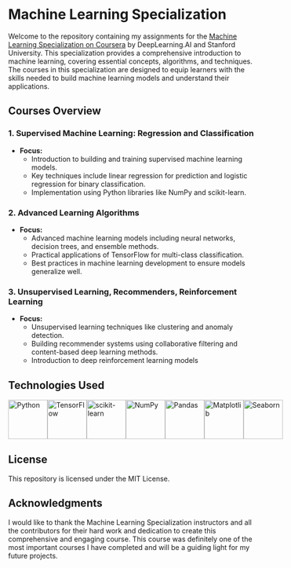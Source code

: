 # **Machine Learning Specialization** 
Welcome to the repository containing my assignments for the [Machine Learning Specialization on Coursera](https://web.archive.org/web/20240814140237/https://www.coursera.org/specializations/machine-learning-introduction) by DeepLearning.AI and Stanford University. This specialization provides a comprehensive introduction to machine learning, covering essential concepts, algorithms, and techniques. The courses in this specialization are designed to equip learners with the skills needed to build machine learning models and understand their applications.

## Courses Overview

### 1. Supervised Machine Learning: Regression and Classification
- **Focus:**
  - Introduction to building and training supervised machine learning models.
  - Key techniques include linear regression for prediction and logistic regression for binary classification.
  - Implementation using Python libraries like NumPy and scikit-learn.

### 2. Advanced Learning Algorithms
- **Focus:**
  - Advanced machine learning models including neural networks, decision trees, and ensemble methods.
  - Practical applications of TensorFlow for multi-class classification.
  - Best practices in machine learning development to ensure models generalize well.

### 3. Unsupervised Learning, Recommenders, Reinforcement Learning
- **Focus:**
  - Unsupervised learning techniques like clustering and anomaly detection.
  - Building recommender systems using collaborative filtering and content-based deep learning methods.
  - Introduction to deep reinforcement learning models 

## Technologies Used

<div style="display: flex; justify-content: space-between; align-items: center;">
  <img src="https://www.python.org/static/community_logos/python-logo.png" alt="Python" height="80">
  <img src="https://www.tensorflow.org/images/tf_logo_social.png" alt="TensorFlow" height="80">
  <img src="https://scikit-learn.org/stable/_static/scikit-learn-logo-small.png" alt="scikit-learn" height="80">
  <img src="https://numpy.org/images/logo.svg" alt="NumPy" height="80">
  <img src="https://pandas.pydata.org/static/img/pandas_white.svg" alt="Pandas" height="80">
  <img src="https://matplotlib.org/_static/images/logo2.svg" alt="Matplotlib" height="80">
  <img src="https://seaborn.pydata.org/_static/logo-wide-lightbg.svg" alt="Seaborn" height="80">
</div>


## License

This repository is licensed under the MIT License.

## Acknowledgments

I would like to thank the Machine Learning Specialization instructors and all the contributors for their hard work and dedication to create this comprehensive and engaging course. This course was definitely one of the most important courses I have completed and will be a guiding light for my future projects.
